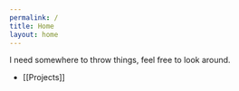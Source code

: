 ```yaml
---
permalink: /
title: Home
layout: home
---
```

I need somewhere to throw things, feel free to look around.

- [[Projects]]
